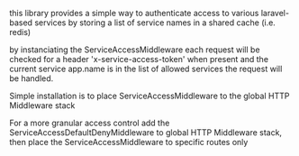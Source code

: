 this library provides a simple way to authenticate 
access to various laravel-based services by storing a list of service names in a shared cache (i.e. redis)

by instanciating the ServiceAccessMiddleware each request will be checked for a header
'x-service-access-token'
when present and the current service app.name is in the list of allowed services the request will be handled.

Simple installation is to place ServiceAccessMiddleware to the global HTTP Middleware stack

For a more granular access control add the ServiceAccessDefaultDenyMiddleware to global HTTP Middleware stack, then place
the ServiceAccessMiddleware to specific routes only 